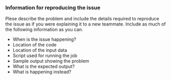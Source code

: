 ### Information for reproducing the issue

Plese describe the problem and include the details required to reproduce the issue as if you were explaining it to a new teammate. Include as much of the following information as you can.
   * When is the issue happening?
   * Location of the code
   * Location of the input data
   * Script used for running the job
   * Sample output showing the problem
   * What is the expected output?
   * What is happening instead?


